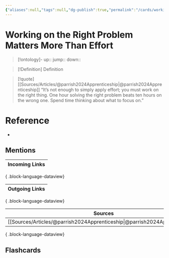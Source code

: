 ```yaml
---
{"aliases":null,"tags":null,"dg-publish":true,"permalink":"/cards/working-on-the-right-problem-matters-more-than-effort/","dgPassFrontmatter":true}
---
```


# Working on the Right Problem Matters More Than Effort

> [!ontology]-
> up:: 
> jump:: 
> down:: 

> [!Definition] Definition

> [!quote] [[Sources/Articles/@parrish2024Apprenticeship\|@parrish2024Apprenticeship]]
> “It’s not enough to simply apply effort; you must work on the right thing. One hour solving the right problem beats ten hours on the wrong one. Spend time thinking about what to focus on.”

# Reference

- 

## Mentions

| Incoming Links |
| -------------- |

{ .block-language-dataview}

| Outgoing Links |
| -------------- |

{ .block-language-dataview}

| Sources                                                                        |
| ------------------------------------------------------------------------------ |
| [[Sources/Articles/@parrish2024Apprenticeship\|@parrish2024Apprenticeship]] |

{ .block-language-dataview}

## Flashcards